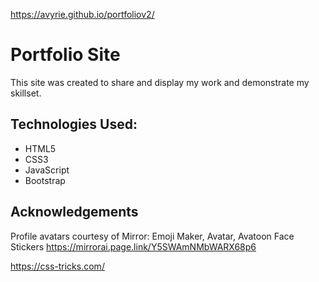 https://avyrie.github.io/portfoliov2/

# Portfolio Site

This site was created to share and display my work and demonstrate my skillset. 


## Technologies Used:

- HTML5
- CSS3
- JavaScript
- Bootstrap

## Acknowledgements

Profile avatars courtesy of Mirror: Emoji Maker, Avatar, Avatoon Face Stickers https://mirrorai.page.link/Y5SWAmNMbWARX68p6

https://css-tricks.com/
